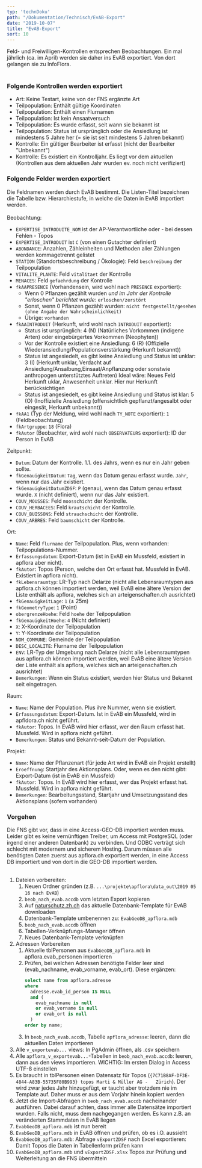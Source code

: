 ```yaml
---
typ: 'technDoku'
path: "/Dokumentation/Technisch/EvAB-Export"
date: "2019-10-07"
title: "EvAB-Export"
sort: 10
---
```


Feld- und Freiwilligen-Kontrollen entsprechen Beobachtungen. Ein mal jährlich (ca. im April) werden sie daher ins EvAB exportiert. Von dort gelangen sie zu InfoFlora.<br/><br/>

### Folgende Kontrollen werden exportiert
- Art: Keine Testart, keine von der FNS ergänzte Art
- Teilpopulation: Enthält gültige Koordinaten
- Teilpopulation: Enthält einen Flurnamen
- Teilpopulation: Ist kein Ansaatversuch
- Teilpopulation: Es wurde erfasst, seit wann sie bekannt ist
- Teilpopulation: Status ist ursprünglich oder die Ansiedlung ist mindestens 5 Jahre her (= sie ist seit mindestens 5 Jahren bekannt)
- Kontrolle: Ein gültiger Bearbeiter ist erfasst (nicht der Bearbeiter "Unbekannt")
- Kontrolle: Es existiert ein Kontrolljahr. Es liegt vor dem aktuellen (Kontrollen aus dem aktuellen Jahr wurden ev. noch nicht verifiziert)

### Folgende Felder werden exportiert
Die Feldnamen werden durch EvAB bestimmt. Die Listen-Titel bezeichnen die Tabelle bzw. Hierarchiestufe, in welche die Daten in EvAB importiert werden.<br/><br/>
Beobachtung:
- `EXPERTISE_INTRODUITE_NOM` ist der AP-Verantwortliche oder - bei dessen Fehlen - Topos
- `EXPERTISE_INTRODUIT` ist `C` (von einen Gutachter definiert)
- `ABONDANCE`: Anzahlen, Zähleinheiten und Methoden aller Zählungen werden kommagetrennt gelistet
- `STATION` (Standortsbeschreibung / Ökologie): Feld `beschreibung` der Teilpopulation
- `VITALITE_PLANTE`: Feld `vitalitaet` der Kontrolle
- `MENACES`: Feld `gefaehrdung` der Kontrolle
- `fkAAPRESENCE` (Vorhandensein, wird wohl nach `PRESENCE` exportiert):
  - Wenn 0 Pflanzen gezählt wurden _und im Jahr der Kontrolle "erloschen" berichtet wurde_: `erloschen/zerstört`
  - Sonst, wenn 0 Pflanzen gezählt wurden: `nicht festgestellt/gesehen (ohne Angabe der Wahrscheinlichkeit)`
  - Übrige: `vorhanden`
- `fkAAINTRODUIT` (Herkunft, wird wohl nach `INTRODUIT` exportiert):
  - Status ist ursprünglich:
    4 (N) (Natürliches Vorkommen (indigene Arten) oder eingebürgertes Vorkommen (Neophyten))
  - Vor der Kontrolle existiert eine Ansiedlung:
    6 (R) (Offizielle Wiederansiedlung/Populationsverstärkung (Herkunft bekannt))
  - Status ist angesiedelt, es gibt keine Ansiedlung und Status ist unklar:
    3 (I) (Herkunft unklar, Verdacht auf Ansiedlung/Ansalbung,Einsaat/Anpflanzung oder sonstwie anthropogen unterstütztes Auftreten)
    Ideal wäre: Neues Feld Herkunft uklar, Anwesenheit unklar. Hier nur Herkunft berücksichtigen
  - Status ist angesiedelt, es gibt keine Ansiedlung und Status ist klar:
    5 (O) (Inoffizielle Ansiedlung (offensichtlich gepflanzt/angesalbt oder eingesät, Herkunft unbekannt))
- `fkAA1` (Typ der Meldung, wird wohl nach `TY_NOTE` exportiert): `1` (Feldbeobachtung)
- `fkArtgruppe`: `18` (Flora)
- `fkAutor` (Beobachter, wird wohl nach `OBSERVATEURS` exportiert): ID der Person in EvAB

Zeitpunkt:
- `Datum`: Datum der Kontrolle. 1.1. des Jahrs, wenn es nur ein Jahr geben sollte.
- `fkGenauigkeitDatum`: `Tag`, wenn das Datum genau erfasst wurde. `Jahr`, wenn nur das Jahr existiert.
- `fkGenauigkeitDatumZDSF`: `P` (genau), wenn das Datum genau erfasst wurde. `X` (nicht definiert), wenn nur das Jahr existiert.
- `COUV_MOUSSES`: Feld `moosschicht` der Kontrolle.
- `COUV_HERBACEES`: Feld `krautschicht` der Kontrolle.
- `COUV_BUISSONS`: Feld `strauchschicht` der Kontrolle.
- `COUV_ARBRES`: Feld `baumschicht` der Kontrolle.

Ort:
- `Name`: Feld `flurname` der Teilpopulation. Plus, wenn vorhanden: Teilpopulations-Nummer.
- `Erfassungsdatum`: Export-Datum (ist in EvAB ein Mussfeld, existiert in apflora aber nicht).
- `fkAutor`: Topos (Person, welche den Ort erfasst hat. Mussfeld in EvAB. Existiert in apflora nicht).
- `fkLebensraumtyp`: LR-Typ nach Delarze (nicht alle Lebensraumtypen aus apflora.ch können importiert werden, weil EvAB eine ältere Version der Liste enthält als apflora, welches sich an arteigenschaften.ch ausrichtet)
- `fkGenauigkeitLage`: `1` (± 25m)
- `fkGeometryType`: `1` (Point)
- `obergrenzeHoehe`: Feld `hoehe` der Teilpopulation
- `fkGenauigkeitHoehe`: `4` (Nicht definiert)
- `X`: X-Koordinate der Teilpopulation
- `Y`: Y-Koordinate der Teilpopulation
- `NOM_COMMUNE`: Gemeinde der Teilpopulation
- `DESC_LOCALITE`: Flurname der Teilpopulation
- `ENV`: LR-Typ der Umgebung nach Delarze (nicht alle Lebensraumtypen aus apflora.ch können importiert werden, weil EvAB eine ältere Version der Liste enthält als apflora, welches sich an arteigenschaften.ch ausrichtet)
- `Bemerkungen`: Wenn ein Status existiert, werden hier Status und Bekannt seit eingetragen.

Raum:
- `Name`: Name der Population. Plus ihre Nummer, wenn sie existiert.
- `Erfassungsdatum`: Export-Datum. Ist in EvAB ein Mussfeld, wird in apfldora.ch nicht geführt.
- `fkAutor`: Topos. In EvAB wird hier erfasst, wer den Raum erfasst hat. Mussfeld. Wird in apflora nicht geführt.
- `Bemerkungen`: Status und Bekannt-seit-Datum der Population.

Projekt:
- `Name`: Name der Pflanzenart (für jede Art wird in EvAB ein Projekt erstellt)
- `Eroeffnung`: Startjahr des Aktionsplans. Oder, wenn es den nicht gibt: Export-Datum (ist in EvAB ein Mussfeld)
- `fkAutor`: Topos. In EvAB wird hier erfasst, wer das Projekt erfasst hat. Mussfeld. Wird in apflora nicht geführt.
- `Bemerkungen`: Bearbeitungsstand, Startjahr und Umsetzungsstand des Aktionsplans (sofern vorhanden)

### Vorgehen
Die FNS gibt vor, dass in eine Access-GEO-DB importiert werden muss. Leider gibt es keine vernünftigen Treiber, um Access mit PostgreSQL (oder irgend einer anderen Datenbank) zu verbinden. Und ODBC verträgt sich schlecht mit modernem und sicherem Hosting. Darum müssen alle benötigten Daten zuerst aus apflora.ch exportiert werden, in eine Access DB importiert und von dort in die GEO-DB importiert werden.<br/><br/>

1. Dateien vorbereiten:
   1. Neuen Ordner gründen (z.B. `...\projekte\apflora\data_out\2019 05 16 nach EvAB`)
   1. `beob_nach_evab.accdb` vom letzten Export kopieren
   1. Auf [naturschutz.zh.ch](https://aln.zh.ch/internet/baudirektion/aln/de/naturschutz/naturschutzdaten/tools/evab.html) das aktuelle Datenbank-Template für EvAB downloaden
   1. Datenbank-Template umbenennen zu: `EvabGeoDB_apflora.mdb`
   1. `beob_nach_evab.accdb` öffnen
   1. Tabellen-Verknüpfungs-Manager öffnen
   1. Neues Datenbank-Template verknüpfen
1. Adressen Vorbereiten
   1. Aktuelle tblPersonen aus `EvabGeoDB_apflora.mdb` in apflora.evab_personen importieren
   1. Prüfen, bei welchen Adressen benötigte Felder leer sind (evab_nachname, evab_vorname, evab_ort). Diese ergänzen:
      ```sql
      select name from apflora.adresse
      where
        adresse.evab_id_person IS NULL
        and (
          evab_nachname is null
          or evab_vorname is null
          or evab_ort is null
        )
      order by name;
      ```
   1. In `beob_nach_evab.accdb`, Tabelle `apflora_adresse`: leeren, dann die aktuellen Daten importieren
1. Alle `v_exportevab...` views: In PgAdmin öffnen, als .csv speichern
1. Alle `apflora_v_exportevab...`-Tabellen in `beob_nach_evab.accdb`: leeren, dann aus den views importieren. WICHTIG: Im ersten Dialog in Access UTF-8 einstellen
1. Es braucht in tblPersonen einen Datensatz für Topos (`{7C71B8AF-DF3E-4844-A83B-55735F80B993}	topos Marti & Müller AG	-	Zürich`). Der wird zwar jedes Jahr hinzugefügt, er taucht aber trotzdem nie im Template auf. Daher muss er aus dem Vorjahr hinein kopiert werden
1. Jetzt die Import-Abfragen in `beob_nach_evab.accdb` nacheinander ausführen. Dabei darauf achten, dass immer alle Datensätze importiert wurden. Falls nicht, muss dem nachgegangen werden. Es kann z.B. an veränderten Stammdaten in EvAB liegen
1. `EvabGeoDB_apflora.mdb` ist nun bereit
1. `EvabGeoDB_apflora.mdb` in EvAB öffnen und prüfen, ob es i.O. aussieht
1. `EvabGeoDB_apflora.mdb`: Abfrage `vExportZDSF` nach Excel exportieren: Damit Topos die Daten in Tabellenform prüfen kann
1. `EvabGeoDB_apflora.mdb` und `vExportZDSF.xlsx` Topos zur Prüfung und Weiterleitung an die FNS übermitteln